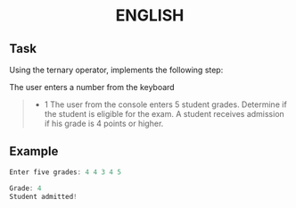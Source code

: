 # <p align=center>**ENGLISH**</p>

## Task

Using the ternary operator, implements the following step:

The user enters a number from the keyboard

> - 1 The user from the console enters 5 student grades. Determine if the student is eligible for the exam.
A student receives admission if his grade is 4 points or higher.

## Example

```cpp
Enter five grades: 4 4 3 4 5

Grade: 4
Student admitted!
```

